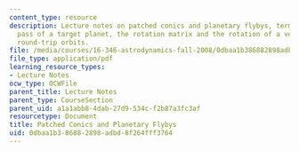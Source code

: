```yaml
---
content_type: resource
description: Lecture notes on patched conics and planetary flybys, terminology, close
  pass of a target planet, the rotation matrix and the rotation of a vector, and two
  round-trip orbits.
file: /media/courses/16-346-astrodynamics-fall-2008/0dbaa1b386882898adbd8f264fff3764_lec_12.pdf
file_type: application/pdf
learning_resource_types:
- Lecture Notes
ocw_type: OCWFile
parent_title: Lecture Notes
parent_type: CourseSection
parent_uid: a1a1abb8-4dab-27d9-534c-f2b87a3fc3af
resourcetype: Document
title: Patched Conics and Planetary Flybys
uid: 0dbaa1b3-8688-2898-adbd-8f264fff3764
---
```


